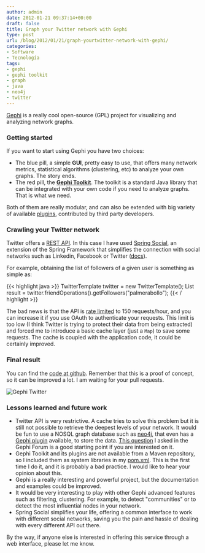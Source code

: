 ```yaml
---
author: admin
date: 2012-01-21 09:37:14+00:00
draft: false
title: Graph your Twitter network with Gephi
type: post
url: /blog/2012/01/21/graph-yourtwitter-network-with-gephi/
categories:
- Software
- Tecnología
tags:
- gephi
- gephi toolkit
- graph
- java
- neo4j
- twitter
---
```


[Gephi](http://gephi.org/) is a really cool open-source (GPL) project for visualizing and analyzing network graphs.

### Getting started

If you want to start using Gephi you have two choices:

* The blue pill, a simple **GUI**, pretty easy to use, that offers many network metrics, statistical algorithms (clustering, etc) to analyze your own graphs. The story ends.
* The red pill, the **[Gephi Toolkit](http://wiki.gephi.org/index.php/Toolkit_portal)**. The toolkit is a standard Java library that can be integrated with your own code if you need to analyze graphs. That is what we need.

Both of them are really modular, and can also be extended with big variety of available [plugins](https://gephi.org/plugins/), contributed by third party developers.

### Crawling your Twitter network

Twitter offers a [REST API](https://dev.twitter.com/docs/api). In this case I have used [Spring Social](http://www.springsource.org/spring-social), an extension of the Spring Framework that simplifies the connection with social networks such as Linkedin, Facebook or Twitter ([docs](http://static.springsource.org/spring-social-twitter/docs/1.0.x/reference/html/)).

For example, obtaining the list of followers of a given user is something as simple as:

{{< highlight java >}}
TwitterTemplate twitter = new TwitterTemplate();
List<TwitterProfile> result =
		twitter.friendOperations().getFollowers("palmerabollo");
{{< / highlight >}}

The bad news is that the API is [rate limited](https://dev.twitter.com/docs/rate-limiting) to 150 requests/hour, and you can increase it if you use OAuth to authenticate your requests. This limit is too low (I think Twitter is trying to protect their data from being extracted) and forced me to introduce a basic cache layer (just a `Map`) to save some requests. The cache is coupled with the application code, it could be certainly improved.

### Final result

You can find the [code at github](https://github.com/palmerabollo/test-twitter-graph). Remember that this is a proof of concept, so it can be improved a lot. I am waiting for your pull requests.

![Gephi Twitter](/images/gephi_twitter-300x247.png)

### Lessons learned and future work
* Twitter API is very restrictive. A cache tries to solve this problem but it is still not possible to retrieve the deepest levels of your network. It would be fun to use a NOSQL graph database such as [neo4j](http://neo4j.org/), that even has a [Gephi plugin](https://gephi.org/plugins/neo4j-graph-database-support/) available, to store the data. [This question](http://forum.gephi.org/viewtopic.php?t=1606) I asked in the Gephi Forum is a good starting point if you are interested on it.
* Gephi Toolkit and its plugins are not available from a Maven repository, so I included them as system libraries in my [pom.xml](https://github.com/palmerabollo/test-twitter-graph/blob/master/pom.xml). This is the first time I do it, and it is probably a bad practice. I would like to hear your opinion about this.
* Gephi is a really interesting and powerful project, but the documentation and examples could be improved.
* It would be very interesting to play with other Gephi advanced features such as filtering, clustering. For example, to detect "communities" or to detect the most influential nodes in your network.
* Spring Social simplifies your life, offering a common interface to work with different social networks, saving you the pain and hassle of dealing with every different API out there.

By the way, if anyone else is interested in offering this service through a web interface, please let me know.
